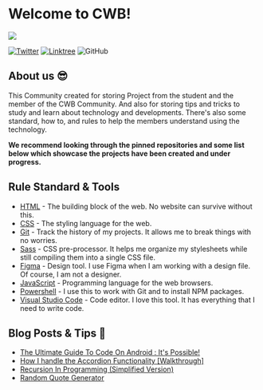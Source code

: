# Welcome to CWB!

![](https://raw.githubusercontent.com)

<div align="left">
  <a href="https://twitter.com/cwb_japan" target="_blank"><img src="https://img.shields.io/twitter/follow/cwb?logo=twitter&style=for-the-badge" alt="Twitter" /></a> 
  <a href="https://linktr.ee/cwb_japan" target="_blank"><img src="https://img.shields.io/badge/Linktree-cwb-brightgreen?style=for-the-badge&logo=linktree" alt="Linktree" /></a>
  <img src="https://img.shields.io/github/license/cwbj/vanzasetia?color=green&style=for-the-badge" alt="GitHub">
</div>

## About us :sunglasses:

This Community created for storing Project from the student and the member of the CWB Community. And also for storing tips and tricks to study and learn about technology and developments. There's also some standard, how to, and rules to help the members understand using the technology.

**We recommend looking through the pinned repositories and some list below which showcase the projects have been created and under progress.**

## Rule Standard & Tools

- [HTML](https://developer.mozilla.org/en-US/docs/Web/html) - The building block of the web. No website can survive without this.
- [CSS](https://developer.mozilla.org/en-US/docs/Web/css) - The styling language for the web.
- [Git](https://git-scm.com/) - Track the history of my projects. It allows me to break things with no worries.
- [Sass](https://sass-lang.com/) - CSS pre-processor. It helps me organize my stylesheets while still compiling them into a single CSS file.
- [Figma](https://www.figma.com/) - Design tool. I use Figma when I am working with a design file. Of course, I am not a designer.
- [JavaScript](https://developer.mozilla.org/en-US/docs/Web/javascript) - Programming language for the web browsers.
- [Powershell](https://learn.microsoft.com/en-us/powershell/) - I use this to work with Git and to install NPM packages.
- [Visual Studio Code](https://code.visualstudio.com/) - Code editor. I love this tool. It has everything that I need to write code.

## Blog Posts & Tips :memo:

<!-- BLOG-POST-LIST:START -->

- [The Ultimate Guide To Code On Android : It&#39;s Possible!](https://community.codenewbie.org/vanzasetia/the-ultimate-guide-to-code-on-android-its-possible-5flo)
- [How I handle the Accordion Functionality [Walkthrough]](https://community.codenewbie.org/vanzasetia/how-i-handle-the-accordion-functionality-walkthrough-29n0)
- [Recursion In Programming &lpar;Simplified Version&rpar;](https://community.codenewbie.org/vanzasetia/recursion-in-programming-simplified-version-2792)
- [Random Quote Generator](https://community.codenewbie.org/vanzasetia/random-quote-generator-a8o)
<!-- BLOG-POST-LIST:END -->
